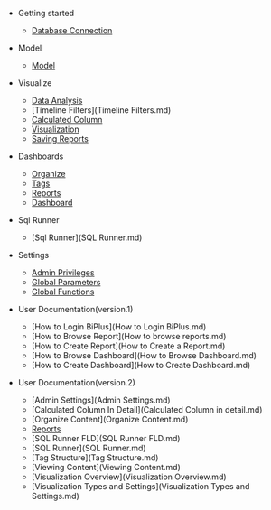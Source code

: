  
- Getting started 
  - [Database Connection](DatabaseConnection.md)
  
  
- Model
  - [Model](model01.md)
  
- Visualize
  - [Data Analysis](DataRun.md) 
  - [Timeline Filters](Timeline Filters.md)
  - [Calculated Column](CalculatedColumn.md)
  - [Visualization](Visualization.md)
  - [Saving Reports](SavingReports.md)

- Dashboards
  - [Organize](Organize.md)
  - [Tags](Tags.md)
  - [Reports](SReports.md)  
  - [Dashboard](Dashboard.md)
  
- Sql Runner
  - [Sql Runner](SQL Runner.md)
  
- Settings
  - [Admin Privileges](AdminPrivileges.md)
  - [Global Parameters](GlobalParameters.md)  
  - [Global Functions](GlobalFunctions.md)
  
- User Documentation(version.1)
  - [How to Login BiPlus](How to Login BiPlus.md)
  - [How to Browse Report](How to browse reports.md)
  - [How to Create Report](How to Create a Report.md)
  - [How to Browse Dashboard](How to Browse Dashboard.md)
  - [How to Create Dashboard](How to Create Dashboard.md)
  
- User Documentation(version.2)
  - [Admin Settings](Admin Settings.md)
  - [Calculated Column In Detail](Calculated Column in detail.md)
  - [Organize Content](Organize Content.md)
  - [Reports](Reports.md)
  - [SQL Runner FLD](SQL Runner FLD.md)
  - [SQL Runner](SQL Runner.md)
  - [Tag Structure](Tag Structure.md)
  - [Viewing Content](Viewing Content.md)
  - [Visualization Overview](Visualization Overview.md)
  - [Visualization Types and Settings](Visualization Types and Settings.md)
